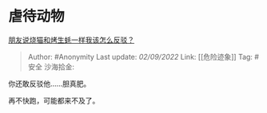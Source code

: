# 虐待动物
[朋友说烧猫和烤生蚝一样我该怎么反驳？](https://www.zhihu.com/question/548913002/answer/2647968130)

> Author: #Anonymity
> Last update: *02/09/2022*
> Link: [[危险迹象]]
> Tag: #安全
> 沙海拾金:

你还敢反驳他……胆真肥。

再不快跑，可能都来不及了。